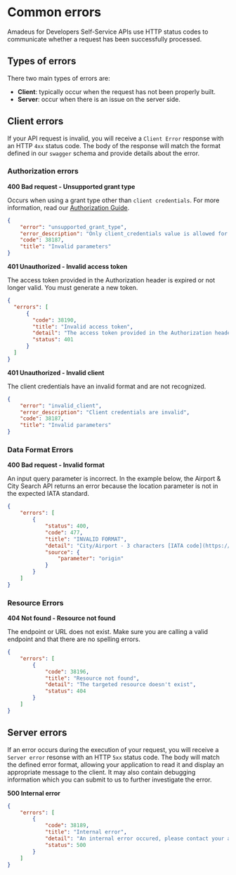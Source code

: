 # Common errors

Amadeus for Developers Self-Service APIs use HTTP status codes to communicate whether a request has been successfully processed.

## Types of errors

There two main types of errors are:

* **Client**:  typically occur when the request has not been properly built. 
* **Server**: occur when there is an issue on the server side.

## Client errors

If your API request is invalid, you will receive a `Client Error` response with an HTTP `4xx` status code. The body of the response will match the format defined in our `swagger` schema and provide details about the error.

### Authorization errors

**400 Bad request - Unsupported grant type**

Occurs when using a grant type other than `client credentials`. For more information, read our [Authorization Guide](../guides/authorization.md).

```json
{
    "error": "unsupported_grant_type",
    "error_description": "Only client_credentials value is allowed for the body parameter grant_type",
    "code": 38187,
    "title": "Invalid parameters"
}
```

**401 Unauthorized - Invalid access token**

The access token provided in the Authorization header is expired or not longer valid. You must generate a new token.

```json
{
  "errors": [
      {
        "code": 38190,
        "title": "Invalid access token",
        "detail": "The access token provided in the Authorization header is invalid",
        "status": 401
      }
  ]
}
```


**401 Unauthorized -  Invalid client**

The client credentials have an invalid format and are not recognized.

```json
{
    "error": "invalid_client",
    "error_description": "Client credentials are invalid",
    "code": 38187,
    "title": "Invalid parameters"
}
```

### Data Format Errors

**400 Bad request - Invalid format**

An input query parameter is incorrect. In the example below, the Airport & City Search API returns an error because the location parameter is not in the expected IATA standard.

```json
{
    "errors": [
        {
            "status": 400,
            "code": 477,
            "title": "INVALID FORMAT",
            "detail": "City/Airport - 3 characters [IATA code](https://en.wikipedia.org/wiki/International_Air_Transport_Association_airport_code) from which the traveler will depart.",
            "source": {
                "parameter": "origin"
            }
        }
    ]
}
```

### Resource Errors

**404 Not found - Resource not found**

The endpoint or URL does not exist. Make sure you are calling a valid endpoint and that there are no spelling errors.

```json
{
    "errors": [
        {
            "code": 38196,
            "title": "Resource not found",
            "detail": "The targeted resource doesn't exist",
            "status": 404
        }
    ]
}
```

## Server errors

If an error occurs during the execution of your request, you will receive
a `Server error` resonse with an HTTP `5xx` status code. The body will match the defined error format, allowing your application to read it and display an appropriate message to the client. It may also contain debugging information which you can submit to us to further investigate the error.

**500 Internal error**

```json
{
    "errors": [
        {
            "code": 38189,
            "title": "Internal error",
            "detail": "An internal error occured, please contact your administrator",
            "status": 500
        }
    ]
}
```

